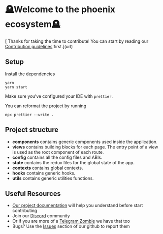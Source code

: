 # 🪦Welcome to the phoenix ecosystem🪦
[
Thanks for taking the time to contribute!
You can start by reading our [Contribution guidelines](CONTRIBUTING.md) first.](url)

## Setup

Install the dependencies

```shell
yarn
yarn start
```

Make sure you've configured your IDE with `prettier`.

You can reformat the project by running

```shell
npx prettier --write .
```

## Project structure

- **components** contains generic components used inside the application.
- **views** contains building blocks for each page. The entry point of a view is used as the root component of each route.
- **config** contains all the config files and ABIs.
- **state** contains the redux files for the global state of the app.
- **contexts** contains global contexts.
- **hooks** contains generic hooks.
- **utils** contains generic utilities functions.

## Useful Resources

- [Our project documentation](https://docs.phoenix.finance/) will help you understand before start contributing
- Join our [Discord](https://discord.gg/GYYwUKQdgu) community
- Or if you are more of a [Telegram Zombie](https://t.me/+ixpXDfee5EIzNmYx) we have that too
- Bugs? Use the [Issues]() section of our github to report them

